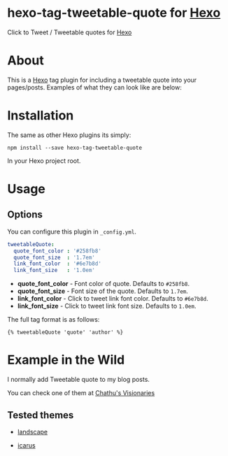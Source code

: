 # hexo-tag-tweetable-quote for [Hexo](https://hexo.io)

Click to Tweet / Tweetable quotes for [Hexo](https://hexo.io)

# About

This is a [Hexo](https://hexo.io) tag plugin for including a tweetable quote into your pages/posts. Examples of what they can look like are below:



# Installation

The same as other Hexo plugins its simply:

```npm install --save hexo-tag-tweetable-quote```

In your Hexo project root.


# Usage

## Options
You can configure this plugin in `_config.yml`.

```yaml
tweetableQuote:
  quote_font_color : '#258fb8'
  quote_font_size  : '1.7em'
  link_font_color  : '#6e7b8d'
  link_font_size   : '1.0em'
```

- **quote_font_color** - Font color of quote. Defaults to `#258fb8`.
- **quote_font_size** - Font size of the quote. Defaults to `1.7em`.
- **link_font_color** - Click to tweet link font color. Defaults to `#6e7b8d`.
- **link_font_size** - Click to tweet link font size. Defaults to `1.0em`.

The full tag format is as follows:

```
{% tweetableQuote 'quote' 'author' %}
```


# Example in the Wild

I normally add Tweetable quote to my blog posts.

You can check one of them at [Chathu's Visionaries](http://chathu.me/about/)

## Tested themes

* [landscape](https://github.com/hexojs/hexo-theme-landscape)

* [icarus](https://github.com/ppoffice/hexo-theme-icarus)
